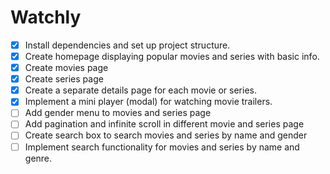 # Watchly

- [x] Install dependencies and set up project structure.
- [x] Create homepage displaying popular movies and series with basic info.
- [x] Create movies page
- [x] Create series page
- [x] Create a separate details page for each movie or series.
- [x] Implement a mini player (modal) for watching movie trailers.
- [ ] Add gender menu to movies and series page
- [ ] Add pagination and infinite scroll in different movie and series page
- [ ] Create search box to search movies and series by name and gender
- [ ] Implement search functionality for movies and series by name and genre.
